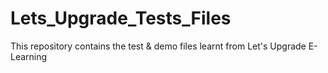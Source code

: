 # Lets_Upgrade_Tests_Files
This repository contains the test &amp; demo files learnt from Let's Upgrade E-Learning 
